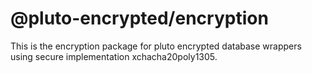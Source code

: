 # @pluto-encrypted/encryption
This is the encryption package for pluto encrypted database wrappers using secure implementation xchacha20poly1305.